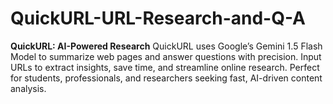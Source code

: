 # QuickURL-URL-Research-and-Q-A
**QuickURL: AI-Powered Research**   QuickURL uses Google’s Gemini 1.5 Flash Model to summarize web pages and answer questions with precision. Input URLs to extract insights, save time, and streamline online research. Perfect for students, professionals, and researchers seeking fast, AI-driven content analysis.
